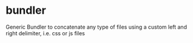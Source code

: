 # bundler
Generic Bundler to concatenate any type of files using a custom left and right delimiter, i.e. css or js files
